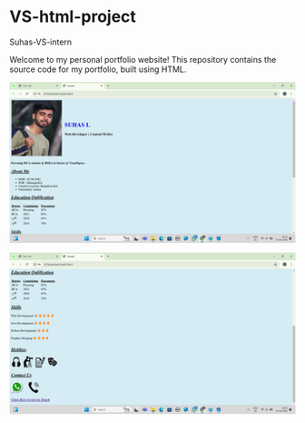 # VS-html-project
Suhas-VS-intern

Welcome to my personal portfolio website! This repository contains the source code for my portfolio, built using HTML.

![image alt](https://github.com/Suhas-l6361/VS-html-project/blob/5bc337b4be1ea95276a170a3a16746ebb15c1afc/Screenshot%20(10).png)

![image alt](https://github.com/Suhas-l6361/VS-html-project/blob/1930b5bf70fe9616373535c10777e51c6a2882e7/Screenshot%20(11).png)
